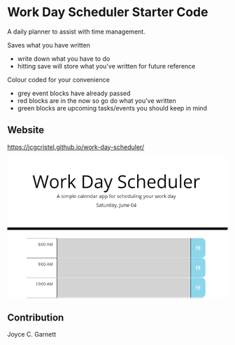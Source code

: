 # Work Day Scheduler Starter Code
A daily planner to assist with time management.

Saves what you have written
* write down what you have to do
* hitting save will store what you've written for future reference

Colour coded for your convenience
* grey event blocks have already passed
* red blocks are in the now so go do what you've written
* green blocks are upcoming tasks/events you should keep in mind

## Website

https://jcgcristel.github.io/work-day-scheduler/ 

![Alt text](./assets/images/site-preview.png "Site Preview")

## Contribution
Joyce C. Garnett